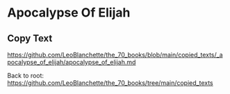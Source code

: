 #  Apocalypse Of Elijah

## Copy Text
https://github.com/LeoBlanchette/the_70_books/blob/main/copied_texts/_apocalypse_of_elijah/apocalypse_of_elijah.md

Back to root: https://github.com/LeoBlanchette/the_70_books/tree/main/copied_texts
